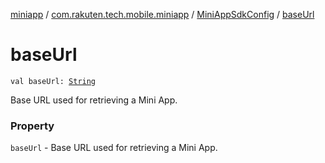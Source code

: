 [miniapp](../../index.md) / [com.rakuten.tech.mobile.miniapp](../index.md) / [MiniAppSdkConfig](index.md) / [baseUrl](./base-url.md)

# baseUrl

`val baseUrl: `[`String`](https://kotlinlang.org/api/latest/jvm/stdlib/kotlin/-string/index.html)

Base URL used for retrieving a Mini App.

### Property

`baseUrl` - Base URL used for retrieving a Mini App.